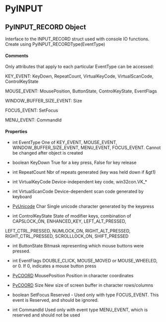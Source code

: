 # PyINPUT

## PyINPUT\_RECORD Object



Interface to the INPUT\_RECORD struct used with console IO functions\.  Create using PyINPUT\_RECORDType\(EventType\)

#### Comments


Only attributes that apply to each particular EventType can be accessed:
 

KEY\_EVENT: KeyDown, RepeatCount, VirtualKeyCode, VirtualScanCode, ControlKeyState
 

MOUSE\_EVENT: MousePosition, ButtonState, ControlKeyState, EventFlags
 

WINDOW\_BUFFER\_SIZE\_EVENT: Size
 

FOCUS\_EVENT: SetFocus
 

MENU\_EVENT: CommandId


#### Properties

  - int EventType
    One of KEY\_EVENT, MOUSE\_EVENT, WINDOW\_BUFFER\_SIZE\_EVENT, MENU\_EVENT, FOCUS\_EVENT\. Cannot be changed after object is created

  - boolean KeyDown
    True for a key press, False for key release

  - int RepeatCount
    Nbr of repeats generated \(key was held down if &gt1\)

  - int VirtualKeyCode
    Device-independent key code, win32con\.VK\_\*

  - int VirtualScanCode
    Device-dependent scan code generated by keyboard

  - [PyUnicode](#pyunicode) Char
    Single unicode character generated by the keypress

  - int ControlKeyState
    State of modifier keys, combination of CAPSLOCK\_ON, ENHANCED\_KEY, LEFT\_ALT\_PRESSED, 

LEFT\_CTRL\_PRESSED, NUMLOCK\_ON, RIGHT\_ALT\_PRESSED, RIGHT\_CTRL\_PRESSED, SCROLLLOCK\_ON, SHIFT\_PRESSED

  - int ButtonState
    Bitmask representing which mouse buttons were pressed\.

  - int EventFlags
    DOUBLE\_CLICK, MOUSE\_MOVED or MOUSE\_WHEELED, or 0\.  If 0, indicates a mouse button press

  - [PyCOORD](#pycoord) MousePosition
    Position in character coordinates

  - [PyCOORD](#pycoord) Size
    New size of screen buffer in character rows/columns

  - boolean SetFocus
    Reserved - Used only with type FOCUS\_EVENT\.  This event is Reserved, and should be ignored\.

  - int CommandId
    Used only with event type MENU\_EVENT, which is reserved and should not be used